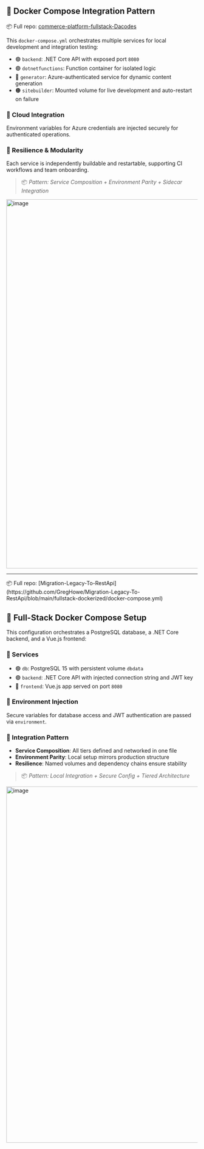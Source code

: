 
## 🐳 Docker Compose Integration Pattern


📦 Full repo: [commerce-platform-fullstack-Dacodes](https://github.com/GregHowe/commerce-platform-fullstack-Dacodes/blob/main/docker-compose.yml)
 
This `docker-compose.yml` orchestrates multiple services for local development and integration testing:

- 🟢 `backend`: .NET Core API with exposed port `8080`
- 🟣 `dotnetfunctions`: Function container for isolated logic
- 🔵 `generator`: Azure-authenticated service for dynamic content generation
- 🟠 `sitebuilder`: Mounted volume for live development and auto-restart on failure

### 🔐 Cloud Integration
Environment variables for Azure credentials are injected securely for authenticated operations.

### 🔄 Resilience & Modularity
Each service is independently buildable and restartable, supporting CI workflows and team onboarding.

> 📦 *Pattern: Service Composition + Environment Parity + Sidecar Integration*


<img width="690" height="970" alt="image" src="https://github.com/user-attachments/assets/e13f9f61-48ef-4a30-9e74-54893abfc764" />

<br>
<hr>
📦 Full repo: [Migration-Legacy-To-RestApi](https://github.com/GregHowe/Migration-Legacy-To-RestApi/blob/main/fullstack-dockerized/docker-compose.yml)

## 🐳 Full-Stack Docker Compose Setup

This configuration orchestrates a PostgreSQL database, a .NET Core backend, and a Vue.js frontend:

### 🔧 Services
- 🟢 `db`: PostgreSQL 15 with persistent volume `dbdata`
- 🟣 `backend`: .NET Core API with injected connection string and JWT key
- 🔵 `frontend`: Vue.js app served on port `8080`

### 🔐 Environment Injection
Secure variables for database access and JWT authentication are passed via `environment`.

### 🔄 Integration Pattern
- **Service Composition**: All tiers defined and networked in one file
- **Environment Parity**: Local setup mirrors production structure
- **Resilience**: Named volumes and dependency chains ensure stability

> 📦 *Pattern: Local Integration + Secure Config + Tiered Architecture*

<img width="812" height="936" alt="image" src="https://github.com/user-attachments/assets/e12edcdb-878d-4bf3-84bc-6a84d00c27c6" />


 

